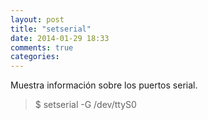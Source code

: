 ```yaml
---
layout: post
title: "setserial"
date: 2014-01-29 18:33
comments: true
categories: 
---
```

Muestra información sobre los puertos serial.

>$ setserial -G /dev/ttyS0


